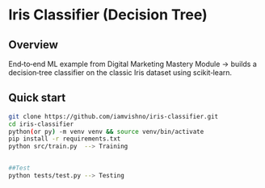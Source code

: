# Iris Classifier (Decision Tree)

## Overview
End‑to‑end ML example from Digital Marketing Mastery Module → builds a decision‑tree classifier on the classic Iris dataset using scikit‑learn.

## Quick start
```bash
git clone https://github.com/iamvishno/iris-classifier.git
cd iris-classifier
python(or py) -m venv venv && source venv/bin/activate
pip install -r requirements.txt
python src/train.py  --> Training


##Test
python tests/test.py --> Testing